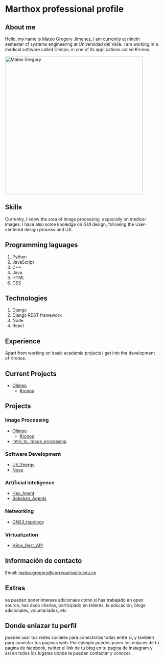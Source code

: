 # Marthox professional profile

## About me

Hello, my name is Mateo Gregory Jimenez, I am currently at nineth semester of systems engineering at Universidad del Valle. I am working in a medical software called Olimpo, in one of its applications called Kronos.

<img src="https://scontent.fclo2-1.fna.fbcdn.net/v/t1.0-9/42854512_2183324881742928_7789043652243750912_n.jpg?_nc_cat=102&_nc_ht=scontent.fclo2-1.fna&oh=f7b9ff5cb79a8b5ffa95a49a0d8eda11&oe=5CF5F9BD" alt="Mateo Gregory" style="width:450px;height:450px;">

## Skills

Currently, I know the area of image processing, especially on medical images. I have also some knoledge on GUI design, following the User-centered design process and UX.

## Programming laguages

1. Python
2. JavaScript
3. C++
4. Java
5. HTML
6. CSS

## Technologies

1. Django
2. Django REST framework
3. Node
4. React

## Experience

Apart from working on basic academic projects i get into the development of Kronos.

## Current Projects

* [Olimpo](https://github.com/orgs/MCV-Univalle/teams/olimpo)
  * [Kronos](https://github.com/MCV-Univalle/kronos)

## Projects

### Image Processing

* [Olimpo](https://github.com/orgs/MCV-Univalle/teams/olimpo)
  * [Kronos](https://github.com/MCV-Univalle/kronos)
* [Intro_to_image_processing](https://github.com/Marthox1999/ImageProcessing)

### Software Development

* [UV_Energy](https://github.com/Marthox1999/UV-Energy)
* [Nova](https://github.com/Marthox1999/Nova)

### Artificial Inteligence

* [Hex_Agent](https://github.com/Marthox1999/Hex_Agent)
* [Sokoban_Agents](https://github.com/Marthox1999/sokobanAgents)

### Networking

* [GNS3_topology](https://github.com/Marthox1999/gns3_topology)

### Virtualization

* [VBox_Rest_API](https://github.com/Marthox1999/VBoxRESTAPI)

## Información de contacto

Email: mateo.gregory@correounivalle.edu.co

## Extras

se pueden poner interese adicionaes como si has trabajado en open source, has dado charlas, participado
en talleres, la educacion, blogs adicionales, voluntariados, etc

## Donde enlazar tu perfil

puedes usar tus redes sociales para conectarlas todas entre si, y tambien para conectar tus paginas web.
Por ejemplo puedes poner los enlaces de tu pagina de facebook, twitter el link de tu blog en tu pagina de
instagram y asi en todos los lugares donde te puedan contactar y conocer.
